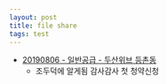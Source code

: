 ```yaml
---
layout: post
title: file share
tags: test
---
```


- [20190806 - 일반공급 - 두산위브 등촌동](/assets/temp/house/20190729_Offer_Notice_Doc____두산위브.pdf)
  - 조두덕에 알게됨 감사감사 첫 청약신청
